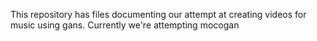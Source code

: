 This repository has files documenting our attempt at creating videos for music using gans.
Currently we're attempting mocogan

